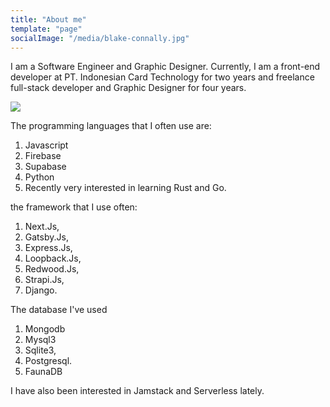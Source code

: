 ```yaml
---
title: "About me"
template: "page"
socialImage: "/media/blake-connally.jpg"
---
```


I am a Software Engineer and Graphic Designer. Currently, I am a front-end developer at PT. Indonesian Card Technology for two years and freelance full-stack developer and Graphic Designer for four years.

<!-- ![Donec eu libero sit amet quam egestas semper. Aenean ultricies mi vitae est. Mauris placerat eleifend leo. Quisque sit amet est et sapien ullamcorper pharetra. Vestibulum erat wisi, condimentum sed, commodo vitae, ornare sit amet, wisi.](/media/blake-connally.jpg) -->

![ ](/media/blake-connally.jpg)

<!-- *Donec eu libero sit amet quam egestas semper. Aenean ultricies mi vitae est. Mauris placerat eleifend leo. Quisque sit amet est et sapien ullamcorper pharetra. Vestibulum erat wisi, condimentum sed, commodo vitae, ornare sit amet, wisi.* -->

The programming languages that I often use are:
1. Javascript
2. Firebase
3. Supabase
4. Python
5. Recently very interested in learning Rust and Go.

the framework that I use often:
1. Next.Js,
2. Gatsby.Js,
3. Express.Js,
4. Loopback.Js,
5. Redwood.Js,
6. Strapi.Js,
7. Django.

The database I've used
1. Mongodb
2. Mysql3
3. Sqlite3,
4. Postgresql.
5. FaunaDB

I have also been interested in Jamstack and Serverless lately.